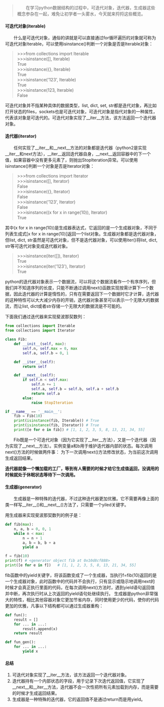 > &emsp;&emsp;在学习python数据结构的过程中，可迭代对象，迭代器，生成器这些概念参杂在一起，难免让初学者一头雾水，今天就来捋捋这些概览。


#### 可迭代对象(iterable)
&emsp;&emsp;什么是可迭代对象，通俗的讲就是可以直接通过for循环遍历的对象就可称为可迭代对象Iterable，可以使用isinstance()判断一个对象是否是Iterable对象：
>&gt;&gt;&gt;from collections import Iterable  
>&gt;&gt;&gt;isinstance([], Iterable)  
>True  
>&gt;&gt;&gt;isinstance({}, Iterable)  
>True   
>&gt;&gt;&gt;isinstance('123', Iterable)   
>True  
>&gt;&gt;&gt;isinstance(123, Iterable)   
>False   

可迭代对象并不指某种具体的数据类型，list, dict, set, str都是迭代对象，再比如打开状态的files，sockets也是可迭代对象，可迭代对象是指代对象的一种属性，代表该对象是可迭代的。可迭代对象实现了\_\_iter\_\_方法，该方法返回一个迭代器对象。

#### 迭代器(iterator)
&emsp;&emsp;任何实现了\_\_iter\_\_和\_\_next\_\_方法的对象都是迭代器（python2是实现\_\_iter\_\_和next方法），\_\_iter\_\_返回迭代器自身，\_\_next\_\_返回容器中的下一个值，如果容器中没有更多元素了，则抛出StopIteration异常。可以使用isinstance()判断一个对象是否是Iterator对象：
>&gt;&gt;&gt;from collections import Iterator  
>&gt;&gt;&gt;isinstance([], Iterator)  
>False  
>&gt;&gt;&gt;isinstance({}, Iterator)  
>False   
>&gt;&gt;&gt;isinstance('123', Iterator)   
>False  
>&gt;&gt;&gt;isinstance((x for x in range(10)), Iterator)    
>True  

其中(x for x in range(10))是生成器表达式，它返回的是一个生成器对象，不同于列表生成式[x for x in range(10)]返回一个list对象。生成器对象都是迭代器对象，但list, dict, str虽然是可迭代对象，但不是迭代器对象，可以使用iter()将list, dict, str等可迭代对象变成迭代器对象。

>&gt;&gt;&gt;isinstance(iter([]), Iterator)  
>True   
>&gt;&gt;&gt;isinstance(iter('123'), Iterator)  
>True   

python的迭代器对象表示一个数据流，可以将这个数据流看作一个有序序列，但我们并不知道序列的长度，只能不断通过调用next()函数实现按需计算下一个数据，因此迭代器的计算是惰性的，只有在需要返回下一个数据时它才计算，迭代器的这种特性可以大大减少内存的开销，迭代器对象甚至可以表示一个无限大的数据流，而让list, dict或者str存储一个无限大的数据流是不可能的。

下面我们通过迭代器来实现斐波那契数列：
```python
from collections import Iterable
from collections import Iterator

class Fib:
    def __init__(self, max):
        self.n, self.max = 0, max
        self.a, self.b = 0, 1

    def __iter__(self):
        return self

    def __next__(self):
        if self.n < self.max:
            self.n += 1
            self.a, self.b = self.b, self.a + self.b
            return self.a
        else:
            raise StopIteration

if __name__ == '__main__':
    fib = Fib(10)
    print(isinstance(fib, Iterable)) # True
    print(isinstance(fib, Iterator)) # True
    print([e for e in fib]) # [1, 1, 2, 3, 5, 8, 13, 21, 34, 55]
```

&emsp;&emsp;Fib既是一个可迭代对象（因为它实现了\_\_iter\_\_方法），又是一个迭代器（因为实现了\_\_next\_\_方法）。实例变量a和b用于维护迭代器内部的状态。每次调用next()方法的时候做两件事：
为下一次调用next()方法修改状态，为当前这次调用生成返回结果。    

**迭代器就像一个懒加载的工厂，等到有人需要的时候才给它生成值返回，没调用的时候就处于休眠状态等待下一次调用。**


#### 生成器(generator)
&emsp;&emsp;生成器是一种特殊的迭代器，不过这种迭代器更加优雅。它不需要再像上面的类一样写\_\_iter\_\_()和\_\_next\_\_()方法了，只需要一个yiled关键字。 

用生成器来实现斐波那契数列的例子是：
```python
def fib(max):
    n, a, b = 0, 0, 1
    while n < max:
        n = n + 1
        a, b = b, b + a
        yield a

f = fib(10)
print(f) # <generator object fib at 0x10d8cf888>
print([e for e in f])   # [1, 1, 2, 3, 5, 8, 13, 21, 34, 55]
```
fib函数中的yield关键字，将该函数变成了一个生成器，当执行f=fib(10)返回的是一个生成器对象，此时函数中的代码并不会执行，只有显示或隐示地调用next的时候才会真正执行里面的代码，在每次调用next()方法时，遇到yield语句返回值并中断，再次执行时从上次返回的yield语句处继续执行。
生成器是python非常强大的特性，相比其他容器对象它更加节省内存，同时使用更少的代码，使你的代码更加的优雅，凡事以下结构都可以通过生成器重构：
```python
def fun():
    result = []
    for ... in ...:
        result.append(x)
    return result

def fun_gen():
    for ... in ...:
        yield x
```

#### 总结
1. 可迭代对象实现了\_\_iter\_\_方法，该方法返回一个迭代器对象。
2. 迭代器持有一个内部状态的字段，用于记录下次迭代返回值，它实现了\_\_next\_\_和\_\_iter\_\_方法，迭代器不会一次性把所有元素加载到内存，而是需要的时候才生成返回结果。
3. 生成器是一种特殊的迭代器，它的返回值不是通过return而是用yield。
